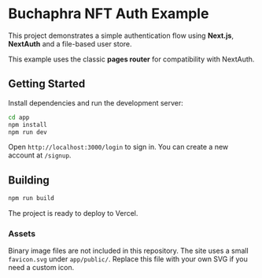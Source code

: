# Buchaphra NFT Auth Example

This project demonstrates a simple authentication flow using **Next.js**, **NextAuth** and a file-based user store.

This example uses the classic **pages router** for compatibility with NextAuth.

## Getting Started

Install dependencies and run the development server:

```bash
cd app
npm install
npm run dev
```

Open `http://localhost:3000/login` to sign in. You can create a new account at `/signup`.

## Building

```bash
npm run build
```

The project is ready to deploy to Vercel.

### Assets

Binary image files are not included in this repository. The site uses a small
`favicon.svg` under `app/public/`. Replace this file with your own SVG if you
need a custom icon.
